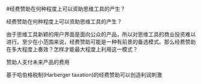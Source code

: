 #经费赞助在何种程度上可以资助思维工具的产生？

经费赞助在何种程度上可以资助思维工具的产生？

由于思维工具新颖的用户界面是面向公众的产品，所以对思维工具的商业投资难以进行。至少在小范围来说，经费赞助可能是一种有前景的备选模式。那么经费赞助在多大程度上奏效？怎样才能最大程度上利用这一模式？

赞助人支付未来产品的费用

基于哈伯格税制(Harberger taxation)的经费赞助可以创造利润刺激